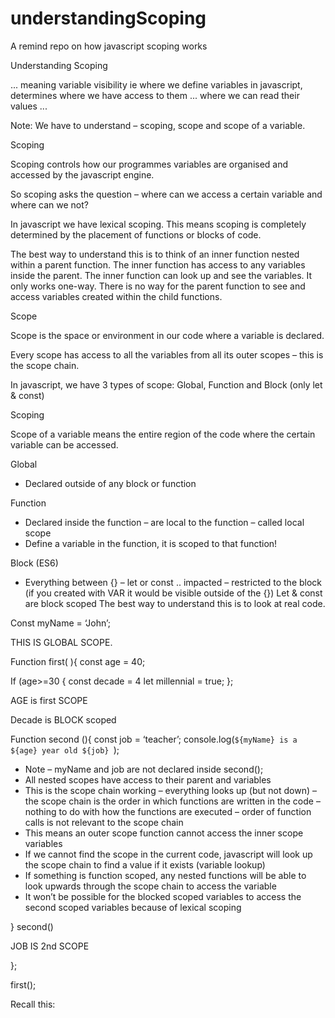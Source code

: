 # understandingScoping

A remind repo on how javascript scoping works

Understanding Scoping

... meaning variable visibility ie where we define variables in javascript, determines where we have access to them ... where we can read their values ...

Note: We have to understand – scoping, scope and scope of a variable.

Scoping

Scoping controls how our programmes variables are organised and accessed by the javascript engine.

So scoping asks the question – where can we access a certain variable and where can we not?

In javascript we have lexical scoping. This means scoping is completely determined by the placement of functions or blocks of code.

The best way to understand this is to think of an inner function nested within a parent function. The inner function has access to any variables inside the parent. The inner function can look up and see the variables. It only works one-way. There is no way for the parent function to see and access variables created within the child functions.

Scope

Scope is the space or environment in our code where a variable is declared.

Every scope has access to all the variables from all its outer scopes – this is the scope chain.

In javascript, we have 3 types of scope: Global, Function and Block (only let & const)

Scoping

Scope of a variable means the entire region of the code where the certain variable can be accessed.

Global

- Declared outside of any block or function

Function

- Declared inside the function – are local to the function – called local scope
- Define a variable in the function, it is scoped to that function!

Block (ES6)

- Everything between {} – let or const .. impacted – restricted to the block
  (if you created with VAR it would be visible outside of the {})
  Let & const are block scoped
  The best way to understand this is to look at real code.

Const myName = ‘John’;

THIS IS GLOBAL SCOPE.

Function first( ){
const age = 40;

If (age>=30 {
const decade = 4
let millennial = true;
};

AGE is first SCOPE

Decade is BLOCK scoped

Function second (){
const job = ‘teacher’;
console.log(`${myName} is a ${age} year old ${job} `);

- Note – myName and job are not declared inside second();
- All nested scopes have access to their parent and variables
- This is the scope chain working – everything looks up (but not down) – the scope chain is the order in which functions are written in the code – nothing to do with how the functions are executed – order of function calls is not relevant to the scope chain
- This means an outer scope function cannot access the inner scope variables
- If we cannot find the scope in the current code, javascript will look up the scope chain to find a value if it exists (variable lookup)
- If something is function scoped, any nested functions will be able to look upwards through the scope chain to access the variable
- It won’t be possible for the blocked scoped variables to access the second scoped variables because of lexical scoping

}
second()

JOB IS 2nd SCOPE

};

first();

Recall this:
